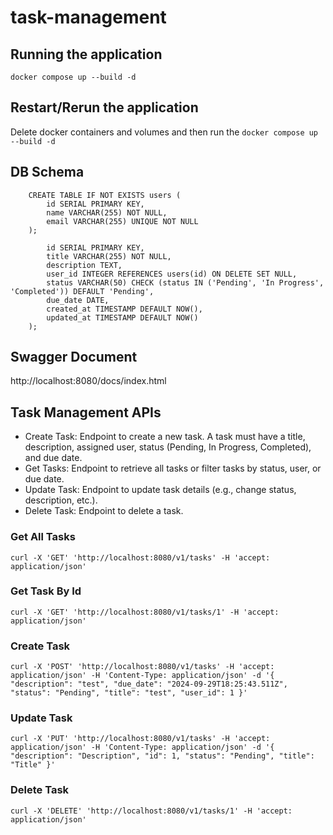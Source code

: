 # task-management

## Running the application
`docker compose up --build -d`

## Restart/Rerun the application
Delete docker containers and volumes
and then run the `docker compose up --build -d`

## DB Schema
```
    CREATE TABLE IF NOT EXISTS users (
        id SERIAL PRIMARY KEY,
        name VARCHAR(255) NOT NULL,
        email VARCHAR(255) UNIQUE NOT NULL
    );
```

``` CREATE TABLE IF NOT EXISTS tasks (
        id SERIAL PRIMARY KEY,
        title VARCHAR(255) NOT NULL,
        description TEXT,
        user_id INTEGER REFERENCES users(id) ON DELETE SET NULL,
        status VARCHAR(50) CHECK (status IN ('Pending', 'In Progress', 'Completed')) DEFAULT 'Pending',
        due_date DATE,
        created_at TIMESTAMP DEFAULT NOW(),
        updated_at TIMESTAMP DEFAULT NOW()
    );
```

## Swagger Document

http://localhost:8080/docs/index.html

## Task Management APIs

- Create Task: Endpoint to create a new task. A task must have a title, description, assigned user, status (Pending, In Progress,     Completed), and due date.
- Get Tasks: Endpoint to retrieve all tasks or filter tasks by status, user, or due date.
- Update Task: Endpoint to update task details (e.g., change status, description, etc.).
- Delete Task: Endpoint to delete a task.

### Get All Tasks

`curl -X 'GET'
  'http://localhost:8080/v1/tasks'
  -H 'accept: application/json'`

### Get Task By Id

`curl -X 'GET'
  'http://localhost:8080/v1/tasks/1'
  -H 'accept: application/json'`

### Create Task

`curl -X 'POST'
  'http://localhost:8080/v1/tasks'
  -H 'accept: application/json'
  -H 'Content-Type: application/json'
  -d '{
  "description": "test",
  "due_date": "2024-09-29T18:25:43.511Z",
  "status": "Pending",
  "title": "test",
  "user_id": 1
}'`

### Update Task

`curl -X 'PUT'
  'http://localhost:8080/v1/tasks'
  -H 'accept: application/json'
  -H 'Content-Type: application/json'
  -d '{
  "description": "Description",
  "id": 1,
  "status": "Pending",
  "title": "Title"
}'`

### Delete Task

`curl -X 'DELETE'
  'http://localhost:8080/v1/tasks/1'
  -H 'accept: application/json'`